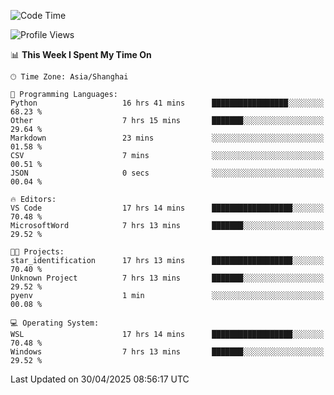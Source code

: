 <!--START_SECTION:waka-->
![Code Time](http://img.shields.io/badge/Code%20Time-2%2C732%20hrs%2010%20mins-blue)

![Profile Views](http://img.shields.io/badge/Profile%20Views-0-blue)

📊 **This Week I Spent My Time On** 

```text
🕑︎ Time Zone: Asia/Shanghai

💬 Programming Languages: 
Python                   16 hrs 41 mins      █████████████████░░░░░░░░   68.23 % 
Other                    7 hrs 15 mins       ███████░░░░░░░░░░░░░░░░░░   29.64 % 
Markdown                 23 mins             ░░░░░░░░░░░░░░░░░░░░░░░░░   01.58 % 
CSV                      7 mins              ░░░░░░░░░░░░░░░░░░░░░░░░░   00.51 % 
JSON                     0 secs              ░░░░░░░░░░░░░░░░░░░░░░░░░   00.04 % 

🔥 Editors: 
VS Code                  17 hrs 14 mins      ██████████████████░░░░░░░   70.48 % 
MicrosoftWord            7 hrs 13 mins       ███████░░░░░░░░░░░░░░░░░░   29.52 % 

🐱‍💻 Projects: 
star_identification      17 hrs 13 mins      ██████████████████░░░░░░░   70.40 % 
Unknown Project          7 hrs 13 mins       ███████░░░░░░░░░░░░░░░░░░   29.52 % 
pyenv                    1 min               ░░░░░░░░░░░░░░░░░░░░░░░░░   00.08 % 

💻 Operating System: 
WSL                      17 hrs 14 mins      ██████████████████░░░░░░░   70.48 % 
Windows                  7 hrs 13 mins       ███████░░░░░░░░░░░░░░░░░░   29.52 % 
```


 Last Updated on 30/04/2025 08:56:17 UTC
<!--END_SECTION:waka-->